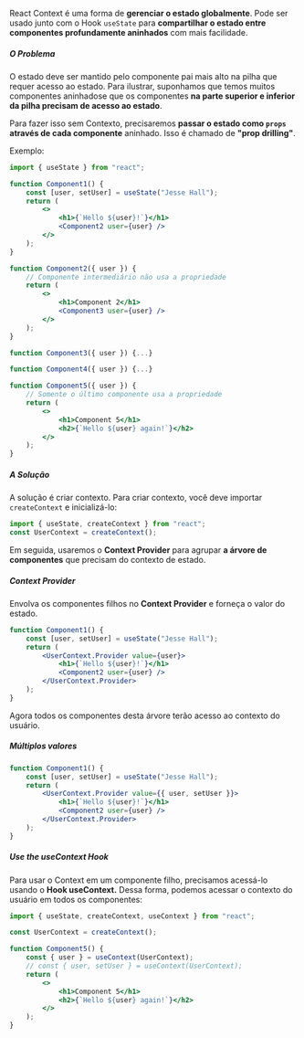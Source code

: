 React Context é uma forma de **gerenciar o estado globalmente**.
Pode ser usado junto com o Hook `useState` para **compartilhar o estado entre componentes profundamente aninhados** com mais facilidade.

##### O Problema

O estado deve ser mantido pelo componente pai mais alto na pilha que requer acesso ao estado. Para ilustrar, suponhamos que temos muitos componentes aninhadose que os componentes **na parte superior e inferior da pilha precisam de acesso ao estado**.

Para fazer isso sem Contexto, precisaremos **passar o estado como `props` através de cada componente** aninhado. Isso é chamado de **"prop drilling"**.

Exemplo:
```jsx
import { useState } from "react";

function Component1() {
	const [user, setUser] = useState("Jesse Hall");
	return (
		<>
			<h1>{`Hello ${user}!`}</h1>
			<Component2 user={user} />
		</>
	);
}

function Component2({ user }) {
	// Componente intermediário não usa a propriedade
	return (
		<>
			<h1>Component 2</h1>
			<Component3 user={user} />
		</>
	);
}

function Component3({ user }) {...}

function Component4({ user }) {...}

function Component5({ user }) {
	// Somente o último componente usa a propriedade
	return (
		<>
			<h1>Component 5</h1>
			<h2>{`Hello ${user} again!`}</h2>
		</>
	);
}
```

##### A Solução

A solução é criar contexto.
Para criar contexto, você deve importar `createContext` e inicializá-lo:
```jsx
import { useState, createContext } from "react";
const UserContext = createContext();
```

Em seguida, usaremos o **Context Provider** para agrupar **a árvore de componentes** que precisam do contexto de estado.

##### Context Provider

Envolva os componentes filhos no **Context Provider** e forneça o valor do estado.
```jsx
function Component1() {
	const [user, setUser] = useState("Jesse Hall");
	return (
		<UserContext.Provider value={user}>
			<h1>{`Hello ${user}!`}</h1>
			<Component2 user={user} />
		</UserContext.Provider>
	);
}
```

Agora todos os componentes desta árvore terão acesso ao contexto do usuário.

##### Múltiplos valores
```jsx
function Component1() {
	const [user, setUser] = useState("Jesse Hall");
	return (
		<UserContext.Provider value={{ user, setUser }}>
			<h1>{`Hello ${user}!`}</h1>
			<Component2 user={user} />
		</UserContext.Provider>
	);
}
```

##### Use the useContext Hook

Para usar o Context em um componente filho, precisamos acessá-lo usando o **Hook useContext.** Dessa forma, podemos acessar o contexto do usuário em todos os componentes:
```jsx
import { useState, createContext, useContext } from "react";

const UserContext = createContext();

function Component5() {
	const { user } = useContext(UserContext);
	// const { user, setUser } = useContext(UserContext);
	return (
		<>
			<h1>Component 5</h1>
			<h2>{`Hello ${user} again!`}</h2>
		</>
	);
}
```
